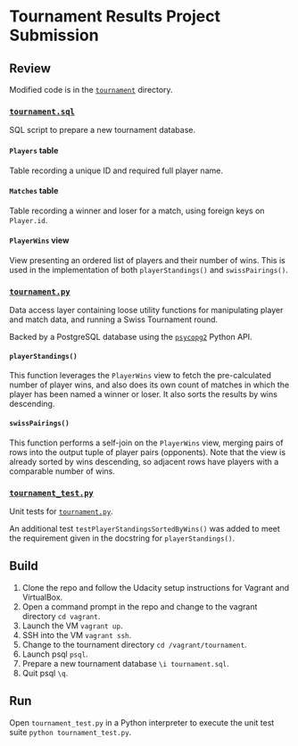 # Tournament Results Project Submission

## Review

Modified code is in the [`tournament`](vagrant\tournament) directory.

### [`tournament.sql`](vagrant\tournament\tournament.sql)

SQL script to prepare a new tournament database.

#### `Players` table
Table recording a unique ID and required full player name.

#### `Matches` table
Table recording a winner and loser for a match, using foreign keys on `Player.id`.

#### `PlayerWins` view
View presenting an ordered list of players and their number of wins.
This is used in the implementation of both `playerStandings()` and `swissPairings()`.

### [`tournament.py`](vagrant\tournament\tournament.py)

Data access layer containing loose utility functions for manipulating player and match data, 
and running a Swiss Tournament round. 

Backed by a PostgreSQL database using the [`psycopg2`](http://initd.org/psycopg/) Python API.

#### `playerStandings()`
This function leverages the `PlayerWins` view to fetch the pre-calculated number of player wins, 
and also does its own count of matches in which the player has been named a winner or loser.
It also sorts the results by wins descending.

#### `swissPairings()`
This function performs a self-join on the `PlayerWins` view, 
merging pairs of rows into the output tuple of player pairs (opponents).
Note that the view is already sorted by wins descending, so adjacent rows 
have players with a comparable number of wins.

### [`tournament_test.py`](vagrant\tournament\tournament_test.py)

Unit tests for [`tournament.py`](tournament.py).

An additional test `testPlayerStandingsSortedByWins()` was added to meet the requirement 
given in the docstring for `playerStandings()`. 

## Build

1. Clone the repo and follow the Udacity setup instructions for Vagrant and VirtualBox.
2. Open a command prompt in the repo and change to the vagrant directory `cd vagrant`.
3. Launch the VM `vagrant up`.
4. SSH into the VM `vagrant ssh`.
5. Change to the tournament directory `cd /vagrant/tournament`.
6. Launch psql `psql`.
7. Prepare a new tournament database `\i tournament.sql`.
8. Quit psql `\q`.

## Run

Open `tournament_test.py` in a Python interpreter 
to execute the unit test suite `python tournament_test.py`.
